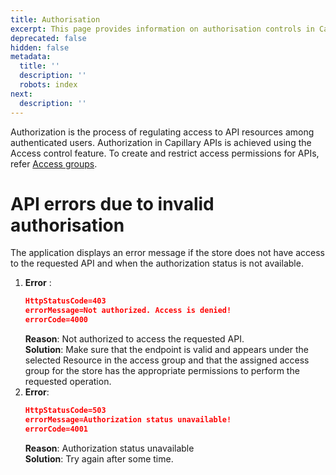 ```yaml
---
title: Authorisation
excerpt: This page provides information on authorisation controls in Capillary APIs.
deprecated: false
hidden: false
metadata:
  title: ''
  description: ''
  robots: index
next:
  description: ''
---
```

Authorization is the process of regulating access to API resources among authenticated users. Authorization in Capillary APIs is achieved using the Access control feature. To create and restrict access permissions for APIs, refer [Access groups](https://docs.capillarytech.com/docs/access-group).

# API errors due to invalid authorisation

The application displays an error message if the store does not have access to the requested API and when the authorization status is not available.

1. **Error** :
   ```json
   HttpStatusCode=403
   errorMessage=Not authorized. Access is denied!
   errorCode=4000
   ```
   **Reason**: Not authorized to access the requested API.\
   **Solution**: Make sure that the endpoint is valid and appears under the selected <Glossary>Resource</Glossary> in the access group and that the assigned access group for the store has the appropriate permissions to perform the requested operation.
2. **Error**:
   ```json
   HttpStatusCode=503
   errorMessage=Authorization status unavailable!
   errorCode=4001
   ```
   **Reason**: Authorization status unavailable\
   **Solution**: Try again after some time.
